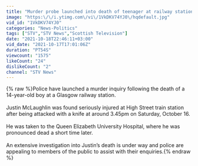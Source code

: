 ```yaml
---
title: "Murder probe launched into death of teenager at railway station"
image: "https:\/\/i.ytimg.com\/vi\/1VkDKV74YJ0\/hqdefault.jpg"
vid_id: "1VkDKV74YJ0"
categories: "News-Politics"
tags: ["STV","STV News","Scottish Television"]
date: "2021-10-18T22:46:11+03:00"
vid_date: "2021-10-17T17:01:06Z"
duration: "PT54S"
viewcount: "1575"
likeCount: "24"
dislikeCount: "2"
channel: "STV News"
---
```

{% raw %}Police have launched a murder inquiry following the death of a 14-year-old boy at a Glasgow railway station.<br /><br />Justin McLaughlin was found seriously injured at High Street train station after being attacked with a knife at around 3.45pm on Saturday, October 16.<br /><br />He was taken to the Queen Elizabeth University Hospital, where he was pronounced dead a short time later.<br /><br />An extensive investigation into Justin’s death is under way and police are appealing to members of the public to assist with their enquiries.{% endraw %}
